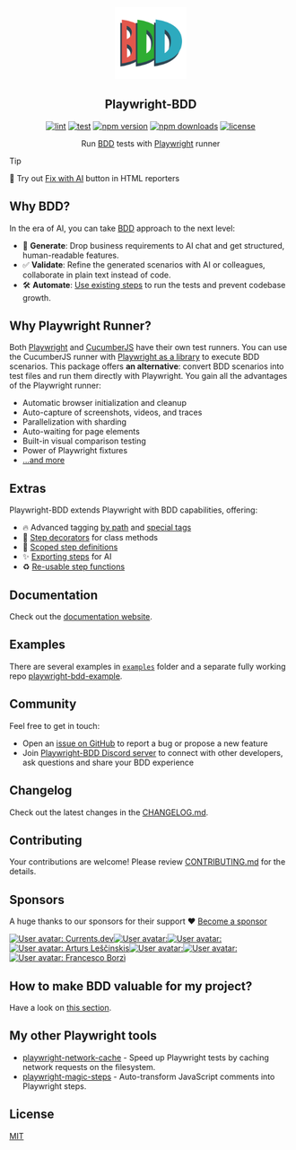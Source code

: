 <div align="center">
  <a href="https://vitalets.github.io/playwright-bdd">
    <img width="128" alt="playwright-bdd" src="./docs/logo.svg">
  </a>
</div>

<h2 align="center">Playwright-BDD</h2>

<div align="center">

[![lint](https://github.com/vitalets/playwright-bdd/actions/workflows/lint.yaml/badge.svg)](https://github.com/vitalets/playwright-bdd/actions/workflows/lint.yaml)
[![test](https://github.com/vitalets/playwright-bdd/actions/workflows/test.yaml/badge.svg)](https://github.com/vitalets/playwright-bdd/actions/workflows/test.yaml)
[![npm version](https://img.shields.io/npm/v/playwright-bdd)](https://www.npmjs.com/package/playwright-bdd)
[![npm downloads](https://img.shields.io/npm/dw/playwright-bdd)](https://www.npmjs.com/package/playwright-bdd)
[![license](https://img.shields.io/npm/l/playwright-bdd)](https://github.com/vitalets/playwright-bdd/blob/main/LICENSE)

</div>

<div align="center">

Run [BDD](https://cucumber.io/docs/bdd/) tests with [Playwright](https://playwright.dev/) runner

</div>

> [!TIP]
> :robot: Try out [Fix with AI](https://vitalets.github.io/playwright-bdd/#/guides/fix-with-ai) button in HTML reporters

## Why BDD?
In the era of AI, you can take [BDD](https://cucumber.io/docs/bdd/) approach to the next level:

- 🤖 **Generate**: Drop business requirements to AI chat and get structured, human-readable features.
- ✅ **Validate**: Refine the generated scenarios with AI or colleagues, collaborate in plain text instead of code.
- 🛠 **Automate**: [Use existing steps](https://vitalets.github.io/playwright-bdd/#/writing-features/chatgpt) to run the tests and prevent codebase growth.

## Why Playwright Runner?

Both [Playwright](https://playwright.dev/) and [CucumberJS](https://github.com/cucumber/cucumber-js) have their own test runners. You can use the CucumberJS runner with [Playwright as a library](https://playwright.dev/docs/library) to execute BDD scenarios. This package offers **an alternative**: convert BDD scenarios into test files and run them directly with Playwright. You gain all the advantages of the Playwright runner:

- Automatic browser initialization and cleanup
- Auto-capture of screenshots, videos, and traces
- Parallelization with sharding
- Auto-waiting for page elements
- Built-in visual comparison testing
- Power of Playwright fixtures
- [...and more](https://playwright.dev/docs/library#key-differences)

## Extras
Playwright-BDD extends Playwright with BDD capabilities, offering:

- 🔥 Advanced tagging [by path](https://vitalets.github.io/playwright-bdd/#/writing-features/tags-from-path) and [special tags](https://vitalets.github.io/playwright-bdd/#/writing-features/special-tags)
- 🎩 [Step decorators](https://vitalets.github.io/playwright-bdd/#/writing-steps/decorators) for class methods  
- 🎯 [Scoped step definitions](https://vitalets.github.io/playwright-bdd/#/writing-steps/scoped)  
- ✨ [Exporting steps](https://vitalets.github.io/playwright-bdd/#/writing-features/chatgpt) for AI  
- ♻️ [Re-usable step functions](https://vitalets.github.io/playwright-bdd/#/writing-steps/reusing-step-fn)  

## Documentation
Check out the [documentation website](https://vitalets.github.io/playwright-bdd/#/).

## Examples
There are several examples in [`examples`](/examples) folder and a separate fully working repo [playwright-bdd-example](https://github.com/vitalets/playwright-bdd-example).

## Community
Feel free to get in touch:

* Open an [issue on GitHub](https://github.com/vitalets/playwright-bdd/issues) to report a bug or propose a new feature
* Join [Playwright-BDD Discord server](https://discord.gg/5rwa7TAGUr) to connect with other developers, ask questions and share your BDD experience

## Changelog
Check out the latest changes in the [CHANGELOG.md](https://github.com/vitalets/playwright-bdd/blob/main/CHANGELOG.md).

## Contributing
Your contributions are welcome! Please review [CONTRIBUTING.md](https://github.com/vitalets/playwright-bdd/blob/main/.github/CONTRIBUTING.md) for the details.

## Sponsors
A huge thanks to our sponsors for their support ❤️ [Become a sponsor](https://github.com/sponsors/vitalets)

<!-- sponsors --><a href="https://github.com/currents-dev"><img src="https:&#x2F;&#x2F;github.com&#x2F;currents-dev.png" width="60px" alt="User avatar: Currents.dev" /></a><a href="https://github.com/jzaratei"><img src="https:&#x2F;&#x2F;github.com&#x2F;jzaratei.png" width="60px" alt="User avatar: " /></a><a href="https://github.com/NikkTod"><img src="https:&#x2F;&#x2F;github.com&#x2F;NikkTod.png" width="60px" alt="User avatar: " /></a><a href="https://github.com/alescinskis"><img src="https:&#x2F;&#x2F;github.com&#x2F;alescinskis.png" width="60px" alt="User avatar: Arturs Leščinskis" /></a><a href="https://github.com/kahuna227"><img src="https:&#x2F;&#x2F;github.com&#x2F;kahuna227.png" width="60px" alt="User avatar: " /></a><a href="https://github.com/alexhvastovich"><img src="https:&#x2F;&#x2F;github.com&#x2F;alexhvastovich.png" width="60px" alt="User avatar: " /></a><a href="https://github.com/FrancescoBorzi"><img src="https:&#x2F;&#x2F;github.com&#x2F;FrancescoBorzi.png" width="60px" alt="User avatar: Francesco Borzì" /></a><!-- sponsors -->

## How to make BDD valuable for my project?

Have a look on [this section](https://vitalets.github.io/playwright-bdd/#/faq?id=how-to-make-bdd-valuable-for-my-project).

## My other Playwright tools
* [playwright-network-cache](https://github.com/vitalets/playwright-network-cache) - Speed up Playwright tests by caching network requests on the filesystem.
* [playwright-magic-steps](https://github.com/vitalets/playwright-magic-steps) - Auto-transform JavaScript comments into Playwright steps.

## License
[MIT](https://github.com/vitalets/playwright-bdd/blob/main/LICENSE)